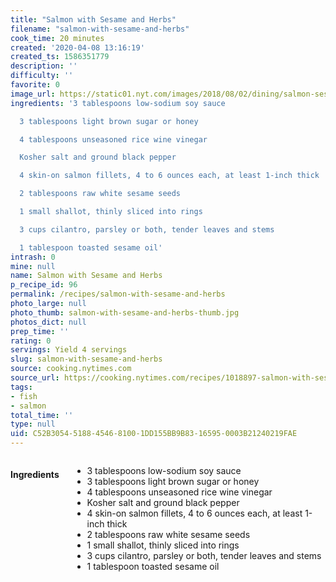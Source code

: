 ```yaml
---
title: "Salmon with Sesame and Herbs"
filename: "salmon-with-sesame-and-herbs"
cook_time: 20 minutes
created: '2020-04-08 13:16:19'
created_ts: 1586351779
description: ''
difficulty: ''
favorite: 0
image_url: https://static01.nyt.com/images/2018/08/02/dining/salmon-sesame-herbs/salmon-sesame-herbs-articleLarge.jpg
ingredients: '3 tablespoons low-sodium soy sauce

  3 tablespoons light brown sugar or honey

  4 tablespoons unseasoned rice wine vinegar

  Kosher salt and ground black pepper

  4 skin-on salmon fillets, 4 to 6 ounces each, at least 1-inch thick

  2 tablespoons raw white sesame seeds

  1 small shallot, thinly sliced into rings

  3 cups cilantro, parsley or both, tender leaves and stems

  1 tablespoon toasted sesame oil'
intrash: 0
mine: null
name: Salmon with Sesame and Herbs
p_recipe_id: 96
permalink: /recipes/salmon-with-sesame-and-herbs
photo_large: null
photo_thumb: salmon-with-sesame-and-herbs-thumb.jpg
photos_dict: null
prep_time: ''
rating: 0
servings: Yield 4 servings
slug: salmon-with-sesame-and-herbs
source: cooking.nytimes.com
source_url: https://cooking.nytimes.com/recipes/1018897-salmon-with-sesame-and-herbs?action=click&module=Global%20Search%20Recipe%20Card&pgType=search&rank=1
tags:
- fish
- salmon
total_time: ''
type: null
uid: C52B3054-5188-4546-8100-1DD155BB9B83-16595-0003B21240219FAE
---
```

<div class="large-8 medium-7 columns" id="writeup">	</div><!-- #writeup -->
</div><!-- #row-one -->
<div class="row" id="row-two">	<div class="medium-4 small-5 columns" id="ingredients"><h4>Ingredients</h4><div class="box box-ingredients content"><ul>
<li>3 tablespoons low-sodium soy sauce</li>
<li>3 tablespoons light brown sugar or honey</li>
<li>4 tablespoons unseasoned rice wine vinegar</li>
<li>Kosher salt and ground black pepper</li>
<li>4 skin-on salmon fillets, 4 to 6 ounces each, at least 1-inch thick</li>
<li>2 tablespoons raw white sesame seeds</li>
<li>1 small shallot, thinly sliced into rings</li>
<li>3 cups cilantro, parsley or both, tender leaves and stems</li>
<li>1 tablespoon toasted sesame oil</li>
</ul>
</div>	</div>	<div class="medium-6 small-7 columns" id="directions">	</div>